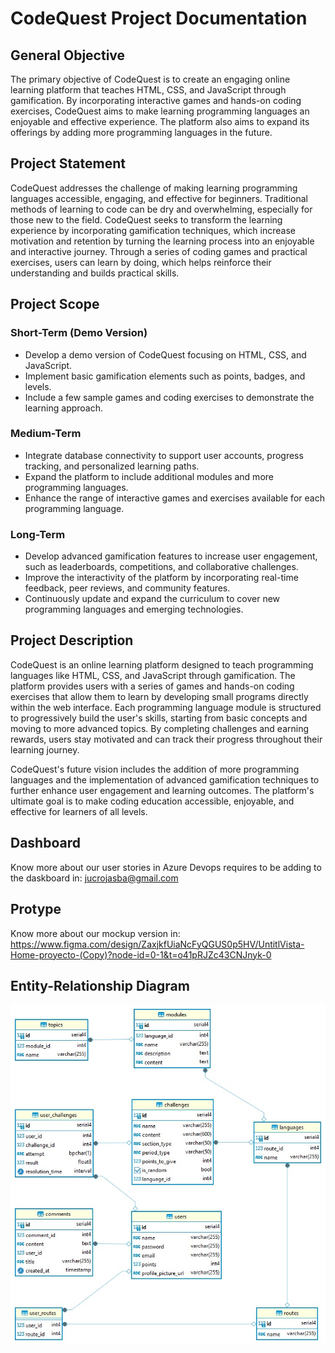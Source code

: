 # CodeQuest Project Documentation

## General Objective

The primary objective of CodeQuest is to create an engaging online learning platform that teaches HTML, CSS, and JavaScript through gamification. By incorporating interactive games and hands-on coding exercises, CodeQuest aims to make learning programming languages an enjoyable and effective experience. The platform also aims to expand its offerings by adding more programming languages in the future.

## Project Statement

CodeQuest addresses the challenge of making learning programming languages accessible, engaging, and effective for beginners. Traditional methods of learning to code can be dry and overwhelming, especially for those new to the field. CodeQuest seeks to transform the learning experience by incorporating gamification techniques, which increase motivation and retention by turning the learning process into an enjoyable and interactive journey. Through a series of coding games and practical exercises, users can learn by doing, which helps reinforce their understanding and builds practical skills.

## Project Scope

### Short-Term (Demo Version)

- Develop a demo version of CodeQuest focusing on HTML, CSS, and JavaScript.
- Implement basic gamification elements such as points, badges, and levels.
- Include a few sample games and coding exercises to demonstrate the learning approach.

### Medium-Term

- Integrate database connectivity to support user accounts, progress tracking, and personalized learning paths.
- Expand the platform to include additional modules and more programming languages.
- Enhance the range of interactive games and exercises available for each programming language.

### Long-Term

- Develop advanced gamification features to increase user engagement, such as leaderboards, competitions, and collaborative challenges.
- Improve the interactivity of the platform by incorporating real-time feedback, peer reviews, and community features.
- Continuously update and expand the curriculum to cover new programming languages and emerging technologies.

## Project Description

CodeQuest is an online learning platform designed to teach programming languages like HTML, CSS, and JavaScript through gamification. The platform provides users with a series of games and hands-on coding exercises that allow them to learn by developing small programs directly within the web interface. Each programming language module is structured to progressively build the user's skills, starting from basic concepts and moving to more advanced topics. By completing challenges and earning rewards, users stay motivated and can track their progress throughout their learning journey.

CodeQuest's future vision includes the addition of more programming languages and the implementation of advanced gamification techniques to further enhance user engagement and learning outcomes. The platform's ultimate goal is to make coding education accessible, enjoyable, and effective for learners of all levels.

## Dashboard

Know more about our user stories in Azure Devops requires to be adding to the daskboard in: jucrojasba@gmail.com

## Protype

Know more about our mockup version in: https://www.figma.com/design/ZaxjkfUiaNcFyQGUS0p5HV/UntitlVista-Home-proyecto-(Copy)?node-id=0-1&t=o41pRJZc43CNJnyk-0

## Entity-Relationship Diagram

![Diagrama Entidad-Relación](olp1-fr/app/assets/imagenes/project_documentation/diagrama-entidad-relacion.jpeg)
